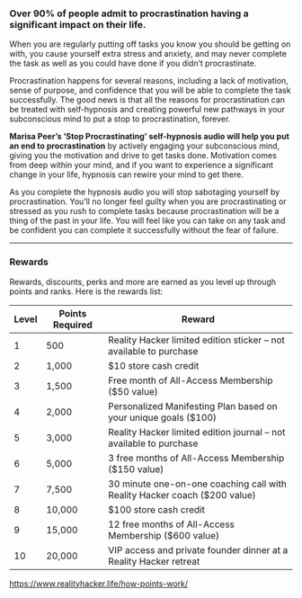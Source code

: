 

### **Over 90% of people admit to procrastination having a significant impact on their life.**

When you are regularly putting off tasks you know you should be getting on with, you cause yourself extra stress and anxiety, and may never complete the task as well as you could have done if you didn’t procrastinate.

Procrastination happens for several reasons, including a lack of motivation, sense of purpose, and confidence that you will be able to complete the task successfully. The good news is that all the reasons for procrastination can be treated with self-hypnosis and creating powerful new pathways in your subconscious mind to put a stop to procrastination, forever.

**Marisa Peer’s ‘Stop Procrastinating’ self-hypnosis audio will help you put an end to procrastination** by actively engaging your subconscious mind, giving you the motivation and drive to get tasks done. Motivation comes from deep within your mind, and if you want to experience a significant change in your life, hypnosis can rewire your mind to get there.

As you complete the hypnosis audio you will stop sabotaging yourself by procrastination. You’ll no longer feel guilty when you are procrastinating or stressed as you rush to complete tasks because procrastination will be a thing of the past in your life. You will feel like you can take on any task and be confident you can complete it successfully without the fear of failure.

---
### Rewards

Rewards, discounts, perks and more are earned as you level up through points and ranks. Here is the rewards list:

|Level|Points Required|Reward|
|---|---|---|
|1|500|Reality Hacker limited edition sticker – not available to purchase|
|2|1,000|$10 store cash credit|
|3|1,500|Free month of All-Access Membership ($50 value)|
|4|2,000|Personalized Manifesting Plan based on your unique goals ($100)|
|5|3,000|Reality Hacker limited edition journal – not available to purchase|
|6|5,000|3 free months of All-Access Membership ($150 value)|
|7|7,500|30 minute one-on-one coaching call with Reality Hacker coach ($200 value)|
|8|10,000|$100 store cash credit|
|9|15,000|12 free months of All-Access Membership ($600 value)|
|10|20,000|VIP access and private founder dinner at a Reality Hacker retreat|


https://www.realityhacker.life/how-points-work/

